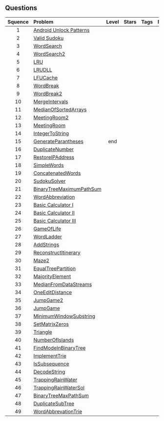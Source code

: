 ## Questions

| Squence | Problem       | Level  | Stars  | Tags | Notesa|
|:-------:|:--------------|:------:|:---------:|:----:|:-------------:|
|1| [Android Unlock Patterns](https://leetcode.com/problems/android-unlock-patterns/solution/) |
|2| [Valid Sudoku](https://github.com/thealgor/Leetcode/blob/master/medium/misc/ValidSudoku.java)
|3|[WordSearch](https://github.com/thealgor/Leetcode/blob/96e577ace3dc0538d88d55d8526005cb0828bf70/medium/Graphs/WordSearch.java)
|4|[WordSearch2](https://github.com/thealgor/Leetcode/blob/844e7c50f2523d877a034ff48766ebd8c87144ef/medium/Backtracking/WordSearch2.java)
|5|[LRU](https://github.com/thealgor/Leetcode/blob/5be634203d9857dd79a09b6d04e5859c3a9e8655/medium/misc/LRUCacheLinkedHashMap.java)
|6|[LRUDLL](https://github.com/thealgor/Leetcode/blob/5be634203d9857dd79a09b6d04e5859c3a9e8655/medium/misc/LRUCacheDoublyLinkedList.java)
|7|[LFUCache](https://github.com/thealgor/Leetcode/blob/5a6e0e0393493f16eb5994b73576ec56df9f361d/hard/misc/LFUCache.java)
|8|[WordBreak](https://github.com/thealgor/Leetcode/blob/5be634203d9857dd79a09b6d04e5859c3a9e8655/medium/DP/WordBreak.java)
|9|[WordBreak2](https://github.com/thealgor/Leetcode/blob/b7d6873cd0d9ce951feb90b21cb84bb53edf9dfd/easy/DP/WordBreak2.java)
|10|[MergeIntervals](https://github.com/thealgor/Leetcode/blob/96e577ace3dc0538d88d55d8526005cb0828bf70/medium/misc/MergeIntervals.java)
|11|[MedianOfSortedArrays](https://github.com/thealgor/Leetcode/blob/master/hard/BinarySearch/MedianOfSortedArrays.java)
|12|[MeetingRoom2](https://github.com/thealgor/Leetcode/blob/b7d6873cd0d9ce951feb90b21cb84bb53edf9dfd/medium/PriorityQueues/MeetingRooms2.java)
|13|[MeetingRoom](https://github.com/thealgor/Leetcode/blob/b7d6873cd0d9ce951feb90b21cb84bb53edf9dfd/easy/misc/MeetingRooms.java)
|14|[IntegerToString](https://github.com/thealgor/Leetcode/blob/b7d6873cd0d9ce951feb90b21cb84bb53edf9dfd/easy/String/IntegerToEnglishWords.java)
|15|[GenerateParantheses](https://github.com/thealgor/Leetcode/blob/e7f5a157d6ff48f7d3d868b72cde44028abdd412/medium/Backtracking/GenerateParantheses.java) | end |
|16| [DuplicateNumber](https://github.com/thealgor/Leetcode/blob/c4e86fd2b461c79be080ca557f52683e7d24d06d/medium/BinarySearch/FindTheDuplicateNumber.java)
|17|[RestoreIPAddress](https://github.com/thealgor/Leetcode/blob/844e7c50f2523d877a034ff48766ebd8c87144ef/medium/Backtracking/RestoreIpAddress.java)
|18|[SimpleWords](https://github.com/thealgor/Leetcode/blob/master/hard/DP/SimpleWords.java)
|19|[ConcatenatedWords](https://leetcode.com/problems/concatenated-words/discuss/95652/Java-DP-Solution)
|20|[SudokuSolver](https://github.com/thealgor/Leetcode/blob/master/hard/Backtracking/SudokuSolver.java)
|21|[BinaryTreeMaximumPathSum](https://leetcode.com/problems/binary-tree-maximum-path-sum/discuss/39775/Accepted-short-solution-in-Java)
|22|[WordAbbreviation](https://leetcode.com/problems/word-abbreviation/solution/)
|23|[Basic Calculator I](https://leetcode.com/problems/basic-calculator/discuss/62361/Iterative-Java-solution-with-stack)
|24|[Basic Calculator II](https://leetcode.com/problems/basic-calculator-ii/discuss/63003/Share-my-java-solution)
|25|[Basic Calculator III](https://leetcode.com/problems/basic-calculator-iii/discuss/113600/Java-and-Python-O(n)-Solution-Using-Two-Stacks)
|26|[GameOfLife](https://github.com/thealgor/Leetcode/blob/master/medium/Graphs/GameOfLife.java)
|27|[WordLadder](https://github.com/thealgor/Leetcode/blob/da1e3b65e67ace9c9bfce874a3d1a06256b65a3a/medium/Graphs/WordLadder.java)
|28|[AddStrings](https://leetcode.com/problems/add-strings/discuss/90436/Straightforward-Java-8-main-lines-25ms)
|29|[ReconstructItinerary](https://github.com/thealgor/Leetcode/blob/5a6e0e0393493f16eb5994b73576ec56df9f361d/medium/Graphs/ReconstructItinerary.java)
|30|[Maze2](https://github.com/thealgor/Leetcode/blob/844e7c50f2523d877a034ff48766ebd8c87144ef/medium/Graphs/TheMaze2.java)
|31|[EqualTreePartition](https://leetcode.com/problems/equal-tree-partition/discuss/106727/JavaC++-Simple-solution-with-only-one-HashMaplessgreater.)
|32|[MajorityElement](https://github.com/thealgor/Leetcode/blob/7be834c3ee6df0c4377108b6d113b09f4bdc9918/medium/misc/MajorityElement.java)
|33|[MedianFromDataStreams](https://github.com/thealgor/Leetcode/blob/7be834c3ee6df0c4377108b6d113b09f4bdc9918/medium/PriorityQueues/FindMedianFromDataStreams.java)
|34|[OneEditDistance](https://leetcode.com/problems/one-edit-distance/discuss/50098/My-CLEAR-JAVA-solution-with-explanation)
|35|[JumpGame2](https://github.com/thealgor/Leetcode/blob/b7d6873cd0d9ce951feb90b21cb84bb53edf9dfd/hard/Greedy/JumpGame2.java)
|36|[JumpGame](https://leetcode.com/problems/jump-game/solution/)
|37|[MinimumWindowSubstring](https://github.com/thealgor/Leetcode/blob/2a71fe417a68df82af92942eed147ade87fe76cb/hard/Strings/MinimumWindowSubstring.java)
|38|[SetMatrixZeros](https://github.com/thealgor/Leetcode/blob/5a6e0e0393493f16eb5994b73576ec56df9f361d/medium/misc/SetMatrixZeros.java)
|39|[Triangle](https://github.com/thealgor/Leetcode/blob/33be7c4f35f910c632ec676c79f4082492772453/medium/DP/Triangle.java)
|40|[NumberOfIslands](https://github.com/thealgor/Leetcode/blob/da1e3b65e67ace9c9bfce874a3d1a06256b65a3a/medium/Graphs/NumberOfIslands.java)
|41|[FindModeInBinaryTree](https://github.com/thealgor/Leetcode/blob/b7d6873cd0d9ce951feb90b21cb84bb53edf9dfd/easy/Trees/FindModeInBinarySearchTree.java)
|42|[ImplementTrie](https://github.com/thealgor/Leetcode/blob/2a71fe417a68df82af92942eed147ade87fe76cb/medium/AdvDS/ImplementTrie.java)
|43|[IsSubsequence](https://github.com/thealgor/Leetcode/blob/2a71fe417a68df82af92942eed147ade87fe76cb/medium/Strings/IsSubsequence.java)
|44|[DecodeString](https://github.com/thealgor/Leetcode/blob/e7f5a157d6ff48f7d3d868b72cde44028abdd412/medium/Graphs/DecodeString.java)
|45|[TrappingRainWater](https://leetcode.com/problems/trapping-rain-water/discuss/17414/A-stack-based-solution-for-reference-inspired-by-Histogram)
|46|[TrappingRainWaterSol](https://leetcode.com/problems/trapping-rain-water/solution/)
|47|[BinaryTreeMaxPathSum](https://leetcode.com/problems/binary-tree-maximum-path-sum/discuss/39775/Accepted-short-solution-in-Java)
|48|[DuplicateSubTree](https://github.com/thealgor/Leetcode/blob/2a71fe417a68df82af92942eed147ade87fe76cb/medium/Trees/FindDuplicateSubtrees.java)
|49|[WordAbbrevationTrie](https://github.com/thealgor/Leetcode/blob/master/hard/misc/WordAbbrevation.java)

